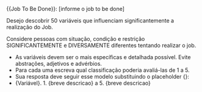 {{Job To Be Done}}: [informe o job to be done]

Desejo descobrir 50 variáveis que influenciam significantemente a realização do Job.

Considere pessoas com situação, condição e restrição SIGNIFICANTEMENTE e DIVERSAMENTE diferentes tentando realizar o job.
- As variáveis devem ser o mais específicas e detalhada possível. Evite abstrações, adjetivos e advérbios.
- Para cada uma escreva qual classificação poderia avaliá-las de 1 a 5.
- Sua resposta deve seguir esse modelo substituindo o placeholder {}:
- {Variável}. 1. {breve descricao} a 5. {breve descricao}
